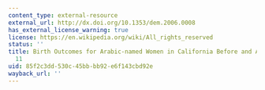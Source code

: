 ```yaml
---
content_type: external-resource
external_url: http://dx.doi.org/10.1353/dem.2006.0008
has_external_license_warning: true
license: https://en.wikipedia.org/wiki/All_rights_reserved
status: ''
title: Birth Outcomes for Arabic-named Women in California Before and After September
  11
uid: 85f2c3dd-530c-45bb-bb92-e6f143cbd92e
wayback_url: ''
---
```

